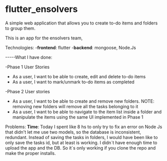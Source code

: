 # flutter_ensolvers
A simple web application that allows you to create to-do items and folders to group them.

This is an app for the ensolvers team, 

Technologies:
-**frontend**: flutter
-**backend**: mongoose, Node.Js

-----What I have done:

-Phase 1
User Stories
- As a user, I want to be able to create, edit and delete to-do items
- As a user, I want to mark/unmark to-do items as completed

-Phase 2
User stories
- As a user, I want to be able to create and remove new folders. NOTE: removing new folders
will remove all the tasks belonging to it
- As a user, I want to be able to navigate to the item list inside a folder and manipulate the
items using the same UI implemented in Phase 1

Problems:
**Time**: Today I spent like 8 hs to only try to fix an error on Node Js that didn't let me use two models, so the database is inconsistent, redundant. Instead of saving the tasks in folders, I would have been like to only save the tasks id, but at least is working.
I didn´t have enough time to upload the app and the DB. So it´s only working if you clone the repo and make the proper installs.
